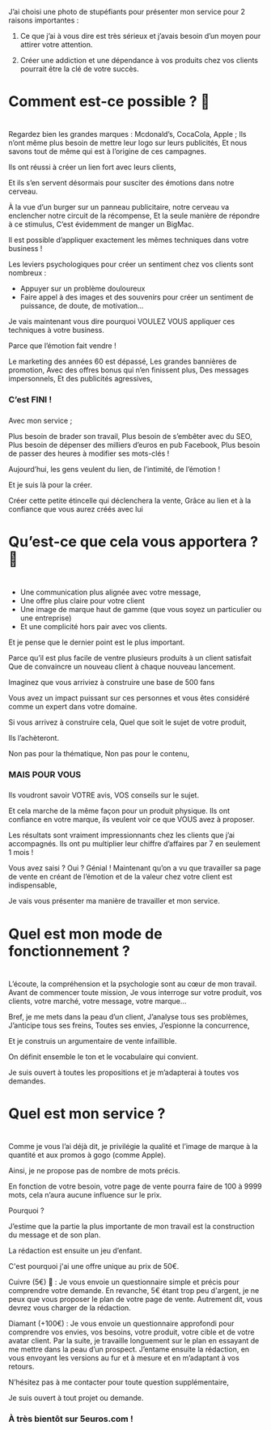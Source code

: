 J’ai choisi une photo de stupéfiants pour présenter mon service pour 2 raisons importantes :

1.  Ce que j’ai à vous dire est très sérieux et j’avais besoin d’un moyen pour attirer votre attention. 
 
2. Créer une addiction et une dépendance à vos produits chez vos clients pourrait être la clé de votre succès. 


# Comment est-ce possible ? 🤩
# 

Regardez bien les grandes marques : Mcdonald’s, CocaCola, Apple ;
Ils n’ont même plus besoin de mettre leur logo sur leurs publicités,
Et nous savons tout de même qui est à l’origine de ces campagnes.



Ils ont réussi à créer un lien fort avec leurs clients, 



Et ils s’en servent désormais pour susciter des émotions dans notre cerveau. 

À la vue d’un burger sur un panneau publicitaire, notre cerveau va enclencher notre circuit de la récompense, 
Et la seule manière de répondre à ce stimulus,
C’est évidemment de manger un BigMac. 

Il est possible d’appliquer exactement les mêmes techniques dans votre business !

Les leviers psychologiques pour créer un sentiment chez vos clients sont nombreux :

* Appuyer sur un problème douloureux 
* Faire appel à des images et des souvenirs pour créer un sentiment de puissance, de doute, de motivation… 

Je vais maintenant vous dire pourquoi VOULEZ VOUS appliquer ces techniques à votre business.



Parce que l’émotion fait vendre !



Le marketing des années 60 est dépassé,
Les grandes bannières de promotion,
Avec des offres bonus qui n’en finissent plus,
Des messages impersonnels,
Et des publicités agressives,




### C’est FINI ! 
### 




Avec mon service ;

Plus besoin de brader son travail,
Plus besoin de s’embêter avec du SEO,
Plus besoin de dépenser des milliers d’euros en pub Facebook,
Plus besoin de passer des heures à modifier ses mots-clés !

Aujourd’hui, les gens veulent du lien, de l’intimité, de l’émotion ! 

Et je suis là pour la créer.

Créer cette petite étincelle qui déclenchera la vente,
Grâce au lien et à la confiance que vous aurez créés avec lui




# Qu’est-ce que cela vous apportera ? 🧐
# 




* Une communication plus alignée avec votre message,
* Une offre plus claire pour votre client
* Une image de marque haut de gamme (que vous soyez un particulier ou une entreprise)
* Et une complicité hors pair avec vos clients.

Et je pense que le dernier point est le plus important.

Parce qu’il est plus facile de ventre plusieurs produits à un client satisfait
Que de convaincre un nouveau client à chaque nouveau lancement.

Imaginez que vous arriviez à construire une base de 500 fans

Vous avez un impact puissant sur ces personnes et vous êtes considéré comme un expert dans votre domaine.

Si vous arrivez à construire cela,
Quel que soit le sujet de votre produit,

Ils l’achèteront.

Non pas pour la thématique,
Non pas pour le contenu,


### MAIS POUR VOUS
### 


Ils voudront savoir VOTRE avis, VOS conseils sur le sujet.

Et cela marche de la même façon pour un produit physique.
Ils ont confiance en votre marque, ils veulent voir ce que VOUS avez à proposer.

Les résultats sont vraiment impressionnants chez les clients que j’ai accompagnés.
Ils ont pu multiplier leur chiffre d’affaires par 7 en seulement 1 mois !


Vous avez saisi ? Oui ? Génial !
Maintenant qu’on a vu que travailler sa page de vente en créant de l’émotion et de la valeur chez votre client est indispensable,

Je vais vous présenter ma manière de travailler et mon service.

# Quel est mon mode de fonctionnement ?  
# 

L’écoute, la compréhension et la psychologie sont au cœur de mon travail.
Avant de commencer toute mission,
Je vous interroge sur votre produit, vos clients, votre marché, votre message, votre marque…

Bref, je me mets dans la peau d’un client,
J’analyse tous ses problèmes,
J’anticipe tous ses freins,
Toutes ses envies,
J’espionne la concurrence,

Et je construis un argumentaire de vente infaillible.



On définit ensemble le ton et le vocabulaire qui convient.

Je suis ouvert à toutes les propositions et je m’adapterai à toutes vos demandes.


# Quel est mon service ?  
# 


Comme je vous l’ai déjà dit, je privilégie la qualité et l’image de marque à la quantité et aux promos à gogo (comme Apple).


Ainsi, je ne propose pas de nombre de mots précis.


En fonction de votre besoin, votre page de vente pourra faire de 100 à 9999 mots, cela n’aura aucune influence sur le prix.

Pourquoi ?


J’estime que la partie la plus importante de mon travail est la construction du message et de son plan.

La rédaction est ensuite un jeu d’enfant.

C'est pourquoi j'ai une offre unique au prix de 50€.

Cuivre (5€) 🥉 : Je vous envoie un questionnaire simple et précis pour comprendre votre demande. En revanche, 5€ étant trop peu d'argent, je ne peux que vous proposer le plan de votre page de vente. Autrement dit, vous devrez vous charger de la rédaction.

Diamant (+100€)  : Je vous envoie un questionnaire approfondi pour comprendre vos envies, vos besoins, votre produit, votre cible et de votre avatar client. Par la suite, je travaille longuement sur le plan en essayant de me mettre dans la peau d’un prospect. J’entame ensuite la rédaction, en vous envoyant les versions au fur et à mesure et en m’adaptant à vos retours.

N’hésitez pas à me contacter pour toute question supplémentaire,

Je suis ouvert à tout projet ou demande.

### À très bientôt sur 5euros.com !